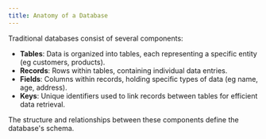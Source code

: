 ```yaml
---
title: Anatomy of a Database
---
```


Traditional databases consist of several components:
- **Tables**: Data is organized into tables, each representing a specific entity (eg customers, products).
- **Records**: Rows within tables, containing individual data entries.
- **Fields**: Columns within records, holding specific types of data (eg name, age, address).
- **Keys**: Unique identifiers used to link records between tables for efficient data retrieval.

The structure and relationships between these components define the database's schema.